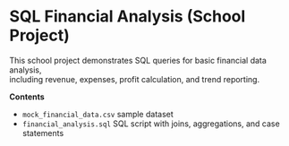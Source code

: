 # SQL Financial Analysis (School Project)

This school project demonstrates SQL queries for basic financial data analysis,  
including revenue, expenses, profit calculation, and trend reporting.

**Contents**
- `mock_financial_data.csv`  sample dataset
- `financial_analysis.sql`  SQL script with joins, aggregations, and case statements
